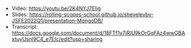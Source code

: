 - Video: https://youtu.be/2K4NYJ7EIig
- Slides: https://rolling-scopes-school.github.io/shevelevbv-JSFE2022Q1/presentation-MongoDB/
- Transcript: https://docs.google.com/document/d/18FTf1y7jRIU9kOrGqFAz4wwGBAxtuyUsnl9C4_e7EIc/edit?usp=sharing

